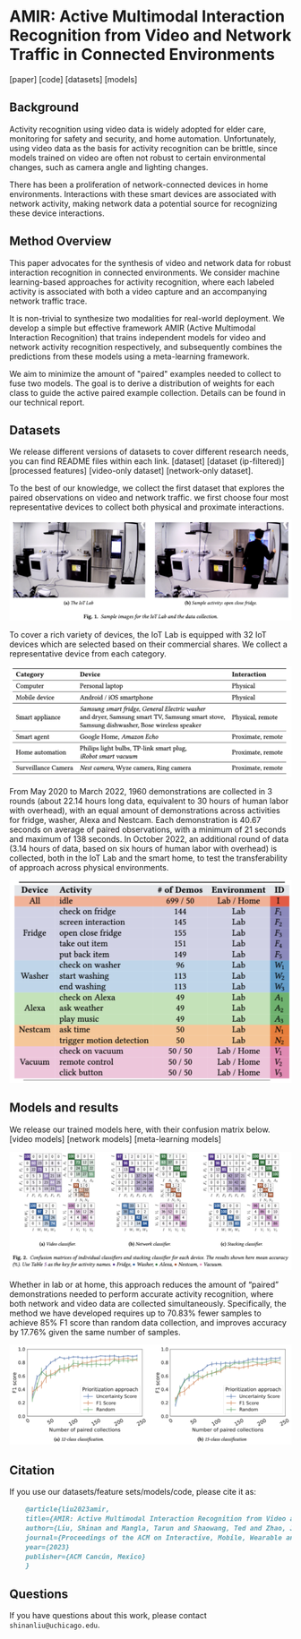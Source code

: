 # AMIR: Active Multimodal Interaction Recognition from Video and Network Traffic in Connected Environments

[paper] [code] [datasets] [models]

## Background

Activity recognition using video data is widely adopted for elder care, monitoring for safety and security, and home automation. Unfortunately, using video data as the basis for activity recognition can be brittle, since models trained on video are often not robust to certain environmental changes, such as camera angle and lighting changes. 

There has been a proliferation of network-connected devices in home environments. Interactions with these smart devices are associated with network activity, making network data a potential source for recognizing these device interactions. 

## Method Overview

This paper advocates for the synthesis of video and network data for robust interaction recognition in connected environments. We consider machine learning-based approaches for activity recognition, where each labeled activity is associated with both a video capture and an accompanying network traffic trace. 

It is non-trivial to synthesize two modalities for real-world deployment. We develop a simple but effective framework AMIR (Active Multimodal Interaction Recognition) that trains independent models for video and network activity recognition respectively, and subsequently combines the predictions from these models using a meta-learning framework. 

We aim to minimize the amount of "paired" examples needed to collect to fuse two models. The goal is to derive a distribution of weights for each class to guide the active paired example collection. Details can be found in our technical report.

## Datasets
We release different versions of datasets to cover different research needs, you can find README files within each link.
[dataset] [dataset (ip-filtered)] [processed features] [video-only dataset] [network-only dataset].

To the best of our knowledge, we collect the first dataset that explores the paired observations on video and network traffic. we first choose four most representative devices to collect both physical and proximate interactions. 

![The IoT Lab.](assets/imgs/iotlab.png)

To cover a rich variety of devices, the IoT Lab is equipped with 32 IoT devices which are selected based on their commercial shares. We collect a representative device from each category. 

![Devices.](assets/imgs/device.png)

From May 2020 to March 2022, 1960 demonstrations are collected in 3 rounds (about 22.14 hours long data, equivalent to 30 hours of human labor with overhead), with an equal amount of demonstrations across activities for fridge, washer, Alexa and Nestcam. Each demonstration is 40.67 seconds on average of paired observations, with a minimum of 21 seconds and maximum of 138 seconds. In October 2022, an additional round of data (3.14 hours of data, based on six hours of human labor with overhead) is collected, both in the IoT Lab and the smart home, to test the transferability of approach across
physical environments. 

![Activities.](assets/imgs/activity.png)


## Models and results
We release our trained models here, with their confusion matrix below.
[video models] [network models] [meta-learning models]

![](assets/imgs/confusion.png)

Whether in lab or at home, this approach reduces the amount of “paired” demonstrations needed to perform accurate activity recognition, where both network and video data are collected simultaneously. Specifically, the method we have developed requires up to 70.83% fewer samples to achieve 85% F1 score than random data collection, and improves accuracy by 17.76% given the same number of samples.

![](assets/imgs/prioritization.png)


## Citation

If you use our datasets/feature sets/models/code, please cite it as:

```markdown
    @article{liu2023amir,
    title={AMIR: Active Multimodal Interaction Recognition from Video and Network Traffic in Connected Environments},
    author={Liu, Shinan and Mangla, Tarun and Shaowang, Ted and Zhao, Jinjin and Paparrizos, John and Krishnan, Sanjay and Feamster, Nick},
    journal={Proceedings of the ACM on Interactive, Mobile, Wearable and Ubiquitous Technologies},
    year={2023}
    publisher={ACM Cancún, Mexico}
    }


```

## Questions 

If you have questions about this work, please contact `shinanliu@uchicago.edu`.

